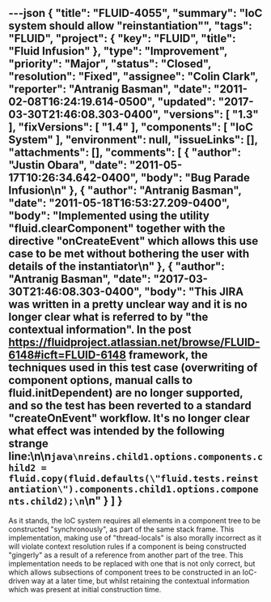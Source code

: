 ---json
{
  "title": "FLUID-4055",
  "summary": "IoC system should allow \"reinstantiation\"",
  "tags": "FLUID",
  "project": {
    "key": "FLUID",
    "title": "Fluid Infusion"
  },
  "type": "Improvement",
  "priority": "Major",
  "status": "Closed",
  "resolution": "Fixed",
  "assignee": "Colin Clark",
  "reporter": "Antranig Basman",
  "date": "2011-02-08T16:24:19.614-0500",
  "updated": "2017-03-30T21:46:08.303-0400",
  "versions": [
    "1.3"
  ],
  "fixVersions": [
    "1.4"
  ],
  "components": [
    "IoC System"
  ],
  "environment": null,
  "issueLinks": [],
  "attachments": [],
  "comments": [
    {
      "author": "Justin Obara",
      "date": "2011-05-17T10:26:34.642-0400",
      "body": "Bug Parade Infusion\n"
    },
    {
      "author": "Antranig Basman",
      "date": "2011-05-18T16:53:27.209-0400",
      "body": "Implemented using the utility \"fluid.clearComponent\" together with the directive \"onCreateEvent\" which allows this use case to be met without bothering the user with details of the instantiator\n"
    },
    {
      "author": "Antranig Basman",
      "date": "2017-03-30T21:46:08.303-0400",
      "body": "This JIRA was written in a pretty unclear way and it is no longer clear what is referred to by \"the contextual information\". In the post <https://fluidproject.atlassian.net/browse/FLUID-6148#icft=FLUID-6148> framework, the techniques used in this test case (overwriting of component options, manual calls to fluid.initDependent) are no longer supported, and so the test has been reverted to a standard \"createOnEvent\" workflow. It's no longer clear what effect was intended by the following strange line:\n\n```java\nreins.child1.options.components.child2 = fluid.copy(fluid.defaults(\"fluid.tests.reinstantiation\").components.child1.options.components.child2);\n```\n"
    }
  ]
}
---
As it stands, the IoC system requires all elements in a component tree to be constructed "synchronously", as part of the same stack frame. This implementation, making use of "thread-locals" is also morally incorrect as it will violate context resolution rules if a component is being constructed "gingerly" as a result of a reference from another part of the tree. This implementation needs to be replaced with one that is not only correct, but which allows subsections of component trees to be constructed in an IoC-driven way at a later time, but whilst retaining the contextual information which was present at initial construction time.

        